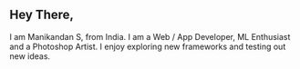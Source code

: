 ## Hey There,
I am Manikandan S, from India. I am a Web / App Developer, ML Enthusiast and a Photoshop Artist. I enjoy exploring new frameworks and testing out new ideas.
